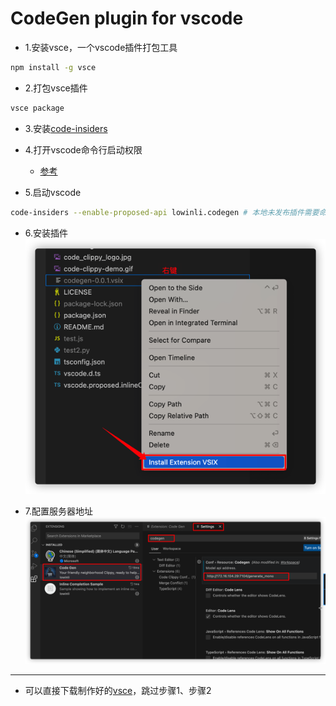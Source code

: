 # CodeGen plugin for vscode

+ 1.安装vsce，一个vscode插件打包工具
```bash
npm install -g vsce
```
+ 2.打包vsce插件
```bash
vsce package
```

+ 3.安装[code-insiders](https://code.visualstudio.com/insiders/)

+ 4.打开vscode命令行启动权限
    + [参考](https://blog.csdn.net/flitrue/article/details/90906578)

+ 5.启动vscode
```bash
code-insiders --enable-proposed-api lowinli.codegen # 本地未发布插件需要命令行授权
```

+ 6.安装插件
![](pic/%E5%AE%89%E8%A3%85vsix.png)

+ 7.配置服务器地址
![](pic/%E9%85%8D%E7%BD%AE%E6%9C%8D%E5%8A%A1%E5%99%A8.png)

---
+ 可以直接下载制作好的[vsce](https://github.com/LowinLi/code-clippy-vscode/releases/tag/v0.0.1)，跳过步骤1、步骤2